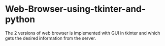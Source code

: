 # Web-Browser-using-tkinter-and-python
The 2 versions of web browser is implemented with GUI in tkinter and which gets the desired information from the server.
